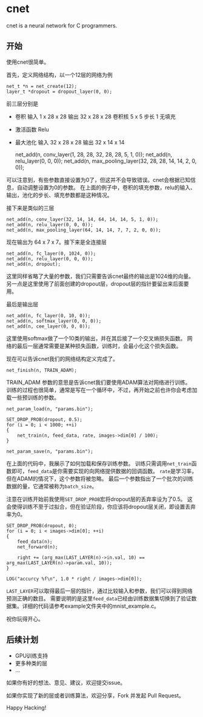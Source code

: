 cnet
====

cnet is a neural network for C programmers.

开始
----

使用cnet很简单。

首先，定义网络结构，以一个12层的网络为例

    net_t *n = net_create(12);
    layer_t *dropout = dropout_layer(0, 0);

前三层分别是

- 卷积 输入 1 x 28 x 28 输出 32 x 28 x 28 卷积核 5 x 5 步长 1 无填充
- 激活函数 Relu
- 最大池化 输入 32 x 28 x 28 输出 32 x 14 x 14

    net_add(n, conv_layer(1, 28, 28, 32, 28, 28, 5, 1, 0));
	net_add(n, relu_layer(0, 0, 0));
	net_add(n, max_pooling_layer(32, 28, 28, 14, 14, 2, 0, 0));

可以注意到，有些参数直接设置为0了，但这并不会导致错误。cnet会根据已知信息，自动调整设置为0的参数。
在上面的例子中，卷积的填充参数，relu的输入、输出，池化的步长、填充参数都是这种情况。

接下来是类似的三层

	net_add(n, conv_layer(32, 14, 14, 64, 14, 14, 5, 1, 0));
	net_add(n, relu_layer(0, 0, 0));
	net_add(n, max_pooling_layer(64, 14, 14, 7, 7, 2, 0, 0));

现在输出为 64 x 7 x 7。接下来是全连接层

	net_add(n, fc_layer(0, 1024, 0));
	net_add(n, relu_layer(0, 0, 0));
	net_add(n, dropout);

这里同样省略了大量的参数，我们只需要告诉cnet最终的输出是1024维的向量。
另一点是这里使用了前面创建的dropout层，dropout层的指针要留出来后面要用。

最后是输出层

	net_add(n, fc_layer(0, 10, 0));
	net_add(n, softmax_layer(0, 0, 0));
	net_add(n, cee_layer(0, 0, 0));

这里使用softmax做了一个10类的输出，并在其后接了一个交叉熵损失函数。
网络的最后一层通常需要是某种损失函数，训练时，会最小化这个损失函数。

现在可以告诉cnet我们的网络结构定义完成了。

    net_finish(n, TRAIN_ADAM);

TRAIN_ADAM 参数的意思是告诉cnet我们要使用ADAM算法对网络进行训练。
训练的过程也很简单，通常是写在一个循环中，不过，再开始之前也许你会考虑加载一些预训练的参数。

    net_param_load(n, "params.bin");

    SET_DROP_PROB(dropout, 0.5);
    for (i = 0; i < 1000; ++i)
	{
		net_train(n, feed_data, rate, images->dim[0] / 100);
    }

    net_param_save(n, "params.bin");

在上面的代码中，我展示了如何加载和保存训练参数。
训练只需调用`net_train`函数即可，`feed_data`是你需要实现的向网络提供数据的回调函数。
`rate`是学习率，但在ADAM的情况下，这个参数将被忽略。
最后一个参数指出了一个批次的训练数据的量，它通常被称为`batch_size`。

注意在训练开始前我使用`SET_DROP_PROB`宏将dropout层的丢弃率设为了0.5。
这会使得训练不至于过拟合，但在验证阶段，你应该将dropout层关闭，即设置丢弃率为0。

	SET_DROP_PROB(dropout, 0);
	for (i = 0; i < images->dim[0]; ++i)
	{
		feed_data(n);
		net_forward(n);

		right += (arg_max(LAST_LAYER(n)->in.val, 10) == arg_max(LAST_LAYER(n)->param.val, 10));
	}

	LOG("accurcy %f\n", 1.0 * right / images->dim[0]);

`LAST_LAYER`可以取得最后一层的指针，通过比较输入和参数，我们可以得到网络预测正确的数目。
需要说明的是这里`feed_data`已经由训练数据集切换到了验证数据集。详细的代码请参考example文件夹中的mnist_example.c。

祝你玩得开心。

后续计划
-------

- GPU训练支持
- 更多种类的层
- ...

如果你有好的想法、意见、建议，欢迎提交issue。

如果你实现了新的层或者训练算法，欢迎分享，Fork 并发起 Pull Request。

Happy Hacking!
